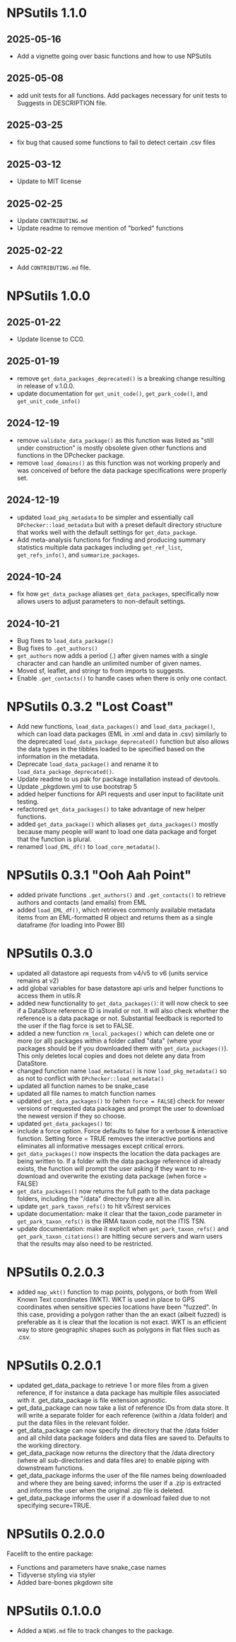 # NPSutils 1.1.0
## 2025-05-16
  * Add a vignette going over basic functions and how to use NPSutils
## 2025-05-08
  * add unit tests for all functions. Add packages necessary for unit tests to Suggests in DESCRIPTION file.

## 2025-03-25
  * fix bug that caused some functions to fail to detect certain .csv files
  
## 2025-03-12
  * Update to MIT license
## 2025-02-25
  * Update `CONTRIBUTING.md`
  * Update readme to remove mention of "borked" functions
  
## 2025-02-22
  * Add `CONTRIBUTING.md` file.

# NPSutils 1.0.0 
## 2025-01-22
  * Update license to CC0.
## 2025-01-19
  * remove `get_data_packages_deprecated()` is a breaking change resulting in release of v.1.0.0.  
  * update documentation for `get_unit_code()`, `get_park_code()`, and `get_unit_code_info()`

## 2024-12-19
  * remove `validate_data_package()` as this function was listed as "still under construction" is mostly obsolete given other functions and functions in the DPchecker package.
  * remove `load_domains()` as this function was not working properly and was conceived of before the data package specifications were properly set.
## 2024-12-19
  * updated `load_pkg_metadata` to be simpler and essentially call `DPchecker::load_metadata` but with a preset default directory structure that works well with the default settings for `get_data_package`.
  * Add meta-analysis functions for finding and producing summary statistics multiple data packages including `get_ref_list`, `get_refs_info()`, and `summarize_packages`.
## 2024-10-24
  * fix how `get_data_package` aliases `get_data_packages`, specifically now allows users to adjust parameters to non-default settings.
## 2024-10-21
  * Bug fixes to `load_data_package()`
  * Bug fixes to `.get_authors()`
  * `get_authors` now adds a period (.) after given names with a single character and can handle an unlimited number of given names.
  * Moved sf, leaflet, and stringr to from imports to suggests.
  * Enable `.get_contacts()` to handle cases when there is only one contact.
  
# NPSutils 0.3.2 "Lost Coast"
  * Add new functions, `load_data_packages()` and `load_data_package()`, which can load data packages (EML in .xml and data in .csv) similarly to the deprecated `load_data_package_deprecated()` function but also allows the data types in the tibbles loaded to be specified based on the information in the metadata.
  * Deprecate `load_data_package()` and rename it to `load_data_package_deprecated()`.
  * Update readme to us pak for package installation instead of devtools.
  * Update _pkgdown.yml to use bootstrap 5
  * added helper functions for API requests and user input to facilitate unit testing.
  * refactored `get_data_packages()` to take advantage of new helper functions.
  * added `get_data_package()` which aliases `get_data_packages()` mostly because many people will want to load one data package and forget that the function is plural.
  * renamed `load_EML_df()` to `load_core_metadata()`.

# NPSutils 0.3.1 "Ooh Aah Point"
  * added private functions `.get_authors()` and `.get_contacts()` to retrieve authors and contacts (and emails) from EML
  * added `load_EML_df()`, which retrieves commonly available metadata items from an EML-formatted R object and returns them as a single dataframe (for loading into Power BI)

# NPSutils 0.3.0

  * updated all datastore api requests from v4/v5 to v6 (units service remains at v2)
  * add global variables for base datastore api urls and helper functions to access them in utils.R
  * added new functionality to `get_data_packages()`: it will now check to see if a DataStore reference ID is invalid or not. It will also check whether the reference is a data package or not. Substantial feedback is reported to the user if the flag force is set to FALSE.
  * added a new function `rm_local_packages()` which can delete one or more (or all) packages within a folder called "data" (where your packages should be if you downloaded them with `get_data_packages()`). This only deletes local copies and does not delete any data from DataStore.
  * changed function name `load_metadata()` is now `load_pkg_metadata()` so as not to conflict with `DPchecker::load_metadata()`
  * updated all function names to be snake_case
  * updated all file names to match function names
  * updated `get_data_packages()` to (when `force = FALSE`) check for newer versions of requested data packages and  prompt the user to download the newest version if they so choose.
  * updated `get_data_packages()` to:
  * include a force option. Force defaults to false for a verbose & interactive function. Setting force = TRUE removes the interactive portions and eliminates all informative messages except critical errors.
  * `get_data_packages()` now inspects the location the data packages are being written to. If a folder with the data package reference id already exists, the function will prompt the user asking if they want to re-download and overwrite the existing data package (when force = FALSE)
  * `get_data_packages()` now returns the full path to the data package folders, including the "/data" directory they are all in.
  * update `get_park_taxon_refs()` to hit v5/rest services
  * update documentation: make it clear that the taxon_code parameter in `get_park_taxon_refs()` is the IRMA taxon code, not the ITIS TSN.
  * update documentation: make it explicit when `get_park_taxon_refs()` and `get_park_taxon_citations()` are hitting secure servers and warn users that the results may also need to be restricted.

# NPSutils 0.2.0.3
  * added `map_wkt()` function to map points, polygons, or both from Well Known Text coordinates (WKT). WKT is used in place to GPS coordinates when sensitive species locations have been "fuzzed". In this case, providing a polygon rather than the an exact (albeit fuzzed) is preferable as it is clear that the location is not exact. WKT is an efficient way to store geographic shapes such as polygons in flat files such as .csv.

# NPSutils 0.2.0.1
  
  * updated get_data_package to retrieve 1 or more files from a given reference, if for instance a data package has multiple files associated with it. get_data_package is file extension agnostic.
  * get_data_package can now take a list of reference IDs from data store. It will write a separate folder for each reference (within a /data folder) and put the data files in the relevant folder.
  * get_data_package can now specify the directory that the /data folder and all child data package folders and data files are saved to. Defaults to the working directory.
  * get_data_package now returns the directory that the /data directory (where all sub-directories and data files are) to enable piping with downstream functions.
  * get_data_package informs the user of the file names being downloaded and where they are being saved; informs the user if a .zip is extracted and informs the user when the original .zip file is deleted.
  * get_data_package informs the user if a download failed due to not specifying secure=TRUE.

# NPSutils 0.2.0.0

Facelift to the entire package:

* Functions and parameters have snake_case names
* Tidyverse styling via styler
* Added bare-bones pkgdown site

# NPSutils 0.1.0.0

* Added a `NEWS.md` file to track changes to the package.
